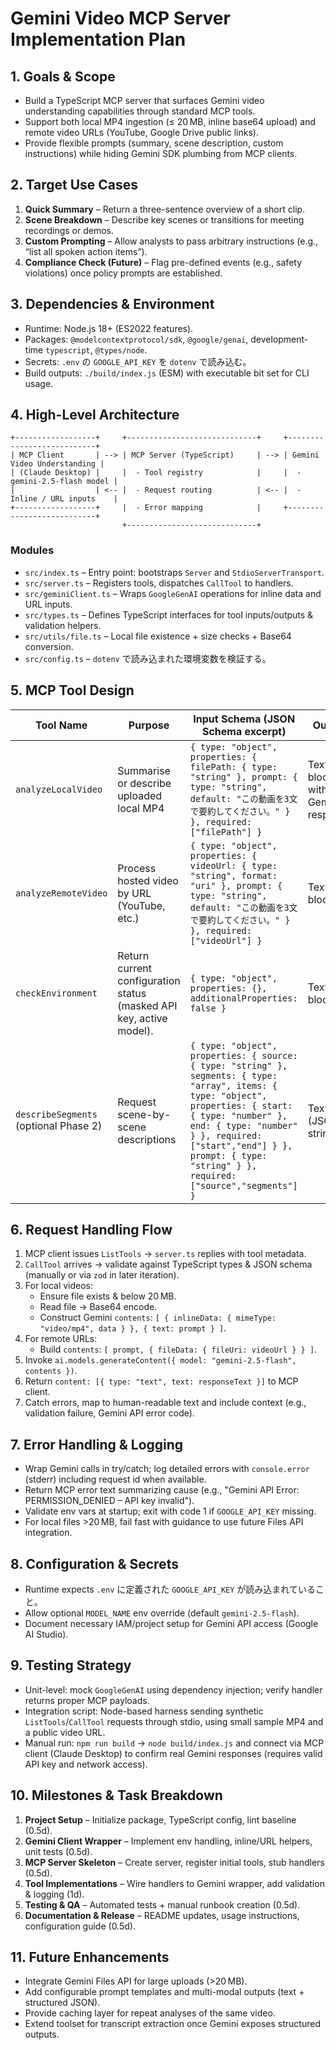# Gemini Video MCP Server Implementation Plan

## 1. Goals & Scope
- Build a TypeScript MCP server that surfaces Gemini video understanding capabilities through standard MCP tools.
- Support both local MP4 ingestion (≤ 20 MB, inline base64 upload) and remote video URLs (YouTube, Google Drive public links).
- Provide flexible prompts (summary, scene description, custom instructions) while hiding Gemini SDK plumbing from MCP clients.

## 2. Target Use Cases
1. **Quick Summary** – Return a three-sentence overview of a short clip.
2. **Scene Breakdown** – Describe key scenes or transitions for meeting recordings or demos.
3. **Custom Prompting** – Allow analysts to pass arbitrary instructions (e.g., “list all spoken action items”).
4. **Compliance Check (Future)** – Flag pre-defined events (e.g., safety violations) once policy prompts are established.

## 3. Dependencies & Environment
- Runtime: Node.js 18+ (ES2022 features).
- Packages: `@modelcontextprotocol/sdk`, `@google/genai`, development-time `typescript`, `@types/node`.
- Secrets: `.env` の `GOOGLE_API_KEY` を `dotenv` で読み込む。
- Build outputs: `./build/index.js` (ESM) with executable bit set for CLI usage.

## 4. High-Level Architecture
```
+------------------+     +-----------------------------+     +---------------------------+
| MCP Client       | --> | MCP Server (TypeScript)     | --> | Gemini Video Understanding |
| (Claude Desktop) |     |  - Tool registry            |     |  - gemini-2.5-flash model |
|                  | <-- |  - Request routing          | <-- |  - Inline / URL inputs    |
+------------------+     |  - Error mapping            |     +---------------------------+
                         +-----------------------------+
```

### Modules
- `src/index.ts` – Entry point: bootstraps `Server` and `StdioServerTransport`.
- `src/server.ts` – Registers tools, dispatches `CallTool` to handlers.
- `src/geminiClient.ts` – Wraps `GoogleGenAI` operations for inline data and URL inputs.
- `src/types.ts` – Defines TypeScript interfaces for tool inputs/outputs & validation helpers.
- `src/utils/file.ts` – Local file existence + size checks + Base64 conversion.
- `src/config.ts` – `dotenv` で読み込まれた環境変数を検証する。

## 5. MCP Tool Design
| Tool Name | Purpose | Input Schema (JSON Schema excerpt) | Output |
|-----------|---------|-------------------------------------|--------|
| `analyzeLocalVideo` | Summarise or describe uploaded local MP4 | `{ type: "object", properties: { filePath: { type: "string" }, prompt: { type: "string", default: "この動画を3文で要約してください。" } }, required: ["filePath"] }` | Text block with Gemini response |
| `analyzeRemoteVideo` | Process hosted video by URL (YouTube, etc.) | `{ type: "object", properties: { videoUrl: { type: "string", format: "uri" }, prompt: { type: "string", default: "この動画を3文で要約してください。" } }, required: ["videoUrl"] }` | Text block |
| `checkEnvironment` | Return current configuration status (masked API key, active model). | `{ type: "object", properties: {}, additionalProperties: false }` | Text block |
| `describeSegments` (optional Phase 2) | Request scene-by-scene descriptions | `{ type: "object", properties: { source: { type: "string" }, segments: { type: "array", items: { type: "object", properties: { start: { type: "number" }, end: { type: "number" } }, required: ["start","end"] } }, prompt: { type: "string" } }, required: ["source","segments"] }` | Text (JSON string) |

## 6. Request Handling Flow
1. MCP client issues `ListTools` → `server.ts` replies with tool metadata.
2. `CallTool` arrives → validate against TypeScript types & JSON schema (manually or via `zod` in later iteration).
3. For local videos:
   - Ensure file exists & below 20 MB.
   - Read file → Base64 encode.
   - Construct Gemini `contents`: `[ { inlineData: { mimeType: "video/mp4", data } }, { text: prompt } ]`.
4. For remote URLs:
   - Build `contents`: `[ prompt, { fileData: { fileUri: videoUrl } } ]`.
5. Invoke `ai.models.generateContent({ model: "gemini-2.5-flash", contents })`.
6. Return `content: [{ type: "text", text: responseText }]` to MCP client.
7. Catch errors, map to human-readable text and include context (e.g., validation failure, Gemini API error code).

## 7. Error Handling & Logging
- Wrap Gemini calls in try/catch; log detailed errors with `console.error` (stderr) including request id when available.
- Return MCP error text summarizing cause (e.g., "Gemini API Error: PERMISSION_DENIED – API key invalid").
- Validate env vars at startup; exit with code 1 if `GOOGLE_API_KEY` missing.
- For local files >20 MB, fail fast with guidance to use future Files API integration.

## 8. Configuration & Secrets
- Runtime expects `.env` に定義された `GOOGLE_API_KEY` が読み込まれていること。
- Allow optional `MODEL_NAME` env override (default `gemini-2.5-flash`).
- Document necessary IAM/project setup for Gemini API access (Google AI Studio).

## 9. Testing Strategy
- Unit-level: mock `GoogleGenAI` using dependency injection; verify handler returns proper MCP payloads.
- Integration script: Node-based harness sending synthetic `ListTools`/`CallTool` requests through stdio, using small sample MP4 and a public video URL.
- Manual run: `npm run build` → `node build/index.js` and connect via MCP client (Claude Desktop) to confirm real Gemini responses (requires valid API key and network access).

## 10. Milestones & Task Breakdown
1. **Project Setup** – Initialize package, TypeScript config, lint baseline (0.5d).
2. **Gemini Client Wrapper** – Implement env handling, inline/URL helpers, unit tests (0.5d).
3. **MCP Server Skeleton** – Create server, register initial tools, stub handlers (0.5d).
4. **Tool Implementations** – Wire handlers to Gemini wrapper, add validation & logging (1d).
5. **Testing & QA** – Automated tests + manual runbook creation (0.5d).
6. **Documentation & Release** – README updates, usage instructions, configuration guide (0.5d).

## 11. Future Enhancements
- Integrate Gemini Files API for large uploads (>20 MB).
- Add configurable prompt templates and multi-modal outputs (text + structured JSON).
- Provide caching layer for repeat analyses of the same video.
- Extend toolset for transcript extraction once Gemini exposes structured outputs.
